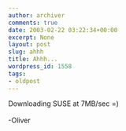 ```yaml
---
author: archiver
comments: true
date: 2003-02-22 03:22:34+00:00
excerpt: None
layout: post
slug: ahhh
title: Ahhh...
wordpress_id: 1558
tags:
- oldpost
---
```


Downloading SUSE at 7MB/sec =)<br /><br />-Oliver
